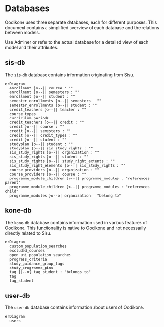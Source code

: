 # Databases

Oodikone uses three separate databases, each for different purposes. This document contains a simplified overview of each database and the relations between models.

Use Adminer or refer to the actual database for a detailed view of each model and their attributes.

## sis-db

The `sis-db` database contains information originating from Sisu.

```mermaid
erDiagram
  enrollment }o--|| course : ""
  enrollment }o--|| semesters : ""
  enrollment }o--|| student : ""
  semester_enrollments }o--|| semesters : ""
  semester_enrollments }o--|| student : ""
  credit_teachers }o--|| teacher : ""
  course_types
  curriculum_periods
  credit_teachers }o--|| credit : ""
  credit }o--|| course : ""
  credit }o--|| semesters : ""
  credit }o--|| credit_types : ""
  credit }o--|| student : ""
  studyplan }o--|| student : ""
  studyplan }o--|| sis_study_rights : ""
  sis_study_rights }o--|| organization : ""
  sis_study_rights }o--|| student : ""
  sis_study_rights }o--|| study_right_extents : ""
  sis_study_right_elements }o--|| sis_study_rights : ""
  course_providers }o--|| organization : ""
  course_providers }o--|| course : ""
  programme_module_children }o--|| programme_modules : "references parent"
  programme_module_children }o--|| programme_modules : "references child"
  programme_modules }o--o| organization : "belong to"
```

## kone-db

The `kone-db` database contains information used in various features of Oodikone. This functionality is native to Oodikone and not necessarily directly related to Sisu.

```mermaid
erDiagram
  custom_population_searches
  excluded_courses
  open_uni_population_searches
  progress_criteria
  study_guidance_group_tags
  study_programme_pins
  tag ||--o{ tag_student : "belongs to"
  tag
  tag_student
```

## user-db

The `user-db` database contains information about users of Oodikone.

```mermaid
erDiagram
  users
```
